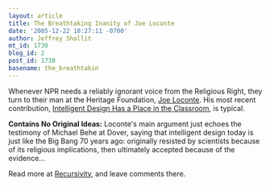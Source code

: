 ```yaml
---
layout: article
title: The Breathtaking Inanity of Joe Loconte
date: '2005-12-22 10:27:11 -0700'
author: Jeffrey Shallit
mt_id: 1730
blog_id: 2
post_id: 1730
basename: the_breathtakin
---
```

Whenever NPR needs a reliably ignorant voice from the Religious Right, they turn to their man at the Heritage Foundation, [Joe Loconte](http://www.heritage.org/About/Staff/JoeLoconte.cfm).  His most recent contribution, [Intelligent Design Has a Place in the Classroom](http://www.npr.org/templates/story/story.php?storyId=5065062), is typical.

**Contains No Original Ideas:** Loconte's main argument just echoes the testimony of Michael Behe at Dover, saying that intelligent design today is just like the Big Bang 70 years ago:  originally resisted by scientists because of its religious implications, then ultimately accepted because of the evidence...

Read more at [Recursivity](http://recursed.blogspot.com/2005/12/breathtaking-inanity-of-joe-loconte.html), and leave comments there.

